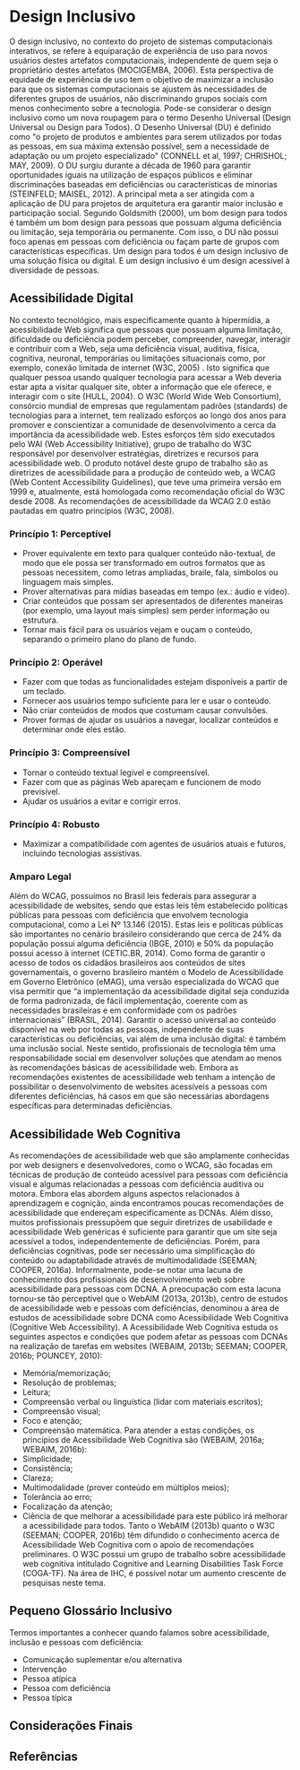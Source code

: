 # Design Inclusivo

O design inclusivo, no contexto do projeto de sistemas computacionais interativos, se refere à equiparação de experiência de uso para novos usuários destes artefatos computacionais, independente de quem seja o proprietário destes artefatos (MOCIGEMBA, 2006). 
Esta perspectiva de equidade de experiência de uso tem o objetivo de maximizar a inclusão para que os sistemas computacionais se ajustem às necessidades de diferentes grupos de usuários, não discriminando grupos sociais com menos conhecimento sobre a tecnologia.
Pode-se considerar o design inclusivo como um nova roupagem para o termo Desenho Universal (Design Universal ou Design para Todos). 
O Desenho Universal (DU) é definido como "o projeto de produtos e ambientes para serem utilizados por todas as pessoas, em sua máxima extensão possível, sem a necessidade de adaptação ou um projeto especializado" (CONNELL et al, 1997; CHRISHOL; MAY, 2009).
O DU surgiu durante a década de 1960 para garantir oportunidades iguais na utilização de espaços públicos e eliminar discriminações baseadas em deficiências ou características de minorias (STEINFELD; MAISEL, 2012). A principal meta a ser atingida com a aplicação de DU para projetos de arquitetura era garantir maior inclusão e participação social.
Segundo Goldsmith (2000), um bom design para todos é também um bom design para pessoas que possuam alguma deficiência ou limitação, seja temporária ou permanente. Com isso, o DU não possui foco apenas em pessoas com deficiência ou façam parte de grupos com características específicas. Um design para todos é um design inclusivo de uma solução física ou digital. E um design inclusivo é um design acessível à diversidade de pessoas.

## Acessibilidade Digital

No contexto tecnológico, mais especificamente quanto à hipermídia, a acessibilidade Web significa que pessoas que possuam alguma limitação, dificuldade ou deficiência podem perceber, compreender, navegar, interagir e contribuir com a Web, seja uma deficiência visual, auditiva, física, cognitiva, neuronal, temporárias ou limitações situacionais como, por exemplo, conexão limitada de internet (W3C, 2005) . 
Isto significa que qualquer pessoa usando qualquer tecnologia para acessar a Web deveria estar apta a visitar qualquer site, obter a informação que ele oferece, e interagir com o site (HULL, 2004).
O W3C (World Wide Web Consortium), consórcio mundial de empresas que regulamentam padrões (standards) de tecnologias para a internet, tem realizado esforços ao longo dos anos para promover e conscientizar a comunidade de desenvolvimento a cerca da importância da acessibilidade web. 
Estes esforços têm sido executados pelo WAI (Web Accessibility Initiative), grupo de trabalho do W3C responsável por desenvolver estratégias, diretrizes e recursos para acessibilidade web. O produto notável deste grupo de trabalho são as diretrizes de acessibilidade para a produção de conteúdo web, a WCAG (Web Content Accessibility Guidelines), que teve uma primeira versão em 1999 e, atualmente, está homologada como recomendação oficial do W3C desde 2008. As recomendações de acessibilidade da WCAG 2.0 estão pautadas em quatro princípios (W3C, 2008).

### Princípio 1: Perceptível

* Prover equivalente em texto para qualquer conteúdo não-textual, de modo que ele possa ser transformado em outros formatos que as pessoas necessitem, como letras ampliadas, braile, fala, símbolos ou linguagem mais simples.
* Prover alternativas para mídias baseadas em tempo (ex.: áudio e vídeo).
* Criar conteúdos que possam ser apresentados de diferentes maneiras (por exemplo, uma layout mais simples) sem perder informação ou estrutura.
* Tornar mais fácil para os usuários vejam e ouçam o conteúdo, separando o primeiro plano do plano de fundo.

### Princípio 2: Operável

* Fazer com que todas as funcionalidades estejam disponíveis a partir de um teclado.
* Fornecer aos usuários tempo suficiente para ler e usar o conteúdo.
* Não criar conteúdos de modos que costumam causar convulsões.
* Prover formas de ajudar os usuários a navegar, localizar conteúdos e determinar onde eles estão.

### Princípio 3: Compreensível

* Tornar o conteúdo textual legível e compreensível.
* Fazer com que as páginas Web apareçam e funcionem de modo previsível.
* Ajudar os usuários a evitar e corrigir erros.

### Princípio 4: Robusto

* Maximizar a compatibilidade com agentes de usuários atuais e futuros, incluindo tecnologias assistivas.

### Amparo Legal

Além do WCAG, possuímos no Brasil leis federais para assegurar a acessibilidade de websites, sendo que estas leis têm estabelecido políticas públicas para pessoas com deficiência que envolvem tecnologia computacional, como a Lei Nº 13.146 (2015). Estas leis e políticas públicas são importantes no cenário brasileiro considerando que cerca de 24% da população possui alguma deficiência (IBGE, 2010) e 50% da população possui acesso à internet (CETIC.BR, 2014).
Como forma de garantir o acesso de todos os cidadãos brasileiros aos conteúdos de sites governamentais, o governo brasileiro mantém o Modelo de Acessibilidade em Governo Eletrônico (eMAG), uma versão especializada do WCAG  que visa permitir que “a implementação da acessibilidade digital seja conduzida de forma padronizada, de fácil implementação, coerente com as necessidades brasileiras e em conformidade com os padrões internacionais” (BRASIL, 2014).
Garantir o acesso universal ao conteúdo disponível na web por todas as pessoas, independente de suas características ou deficiências, vai além de uma inclusão digital: é também uma inclusão social. Neste sentido, profissionais de tecnologia têm uma responsabilidade social em desenvolver soluções que atendam ao menos às recomendações básicas de acessibilidade web.
Embora as recomendações existentes de acessibilidade web tenham a intenção de possibilitar o desenvolvimento de websites acessíveis a pessoas com diferentes deficiências, há casos em que são necessárias abordagens específicas para determinadas deficiências. 

## Acessibilidade Web Cognitiva

As recomendações de acessibilidade web que são amplamente conhecidas por web designers e desenvolvedores, como o WCAG, são focadas em técnicas de produção de conteúdo acessível para pessoas com deficiência visual e algumas relacionadas a pessoas com deficiência auditiva ou motora. 
Embora elas abordem alguns aspectos relacionados à aprendizagem e cognição, ainda encontramos poucas recomendações de acessibilidade que endereçam especificamente as DCNAs.
Além disso, muitos profissionais pressupõem que seguir diretrizes de usabilidade e acessibilidade Web genéricas é suficiente para garantir que um site seja acessível a todos, independentemente de deficiências. Porém, para deficiências cognitivas, pode ser necessário uma simplificação do conteúdo ou adaptabilidade através de multimodalidade (SEEMAN; COOPER, 2016a).
Informalmente, pode-se notar uma lacuna de conhecimento dos profissionais de desenvolvimento web sobre acessibilidade para pessoas com DCNA. A preocupação com esta lacuna tornou-se tão perceptível que o WebAIM (2013a, 2013b), centro de estudos de acessibilidade web e pessoas com deficiências, denominou a área de estudos de acessibilidade sobre DCNA como Acessibilidade Web Cognitiva (Cognitive Web Accessibility).
A Acessibilidade Web Cognitiva estuda os seguintes aspectos e condições que podem afetar as pessoas com DCNAs na realização de tarefas em websites (WEBAIM, 2013b; SEEMAN; COOPER, 2016b; POUNCEY, 2010):
* Memória/memorização;
* Resolução de problemas;
* Leitura;
* Compreensão verbal ou linguística (lidar com materiais escritos);
* Compreensão visual;
* Foco e atenção;
* Compreensão matemática.
Para atender a estas condições, os princípios de Acessibilidade Web Cognitiva são (WEBAIM, 2016a; WEBAIM, 2016b):
* Simplicidade;
* Consistência;
* Clareza;
* Multimodalidade (prover conteúdo em múltiplos meios);
* Tolerância ao erro;
* Focalização da atenção;
* Ciência de que melhorar a acessibilidade para este público irá melhorar a acessibilidade para todos.
Tanto o WebAIM (2013b) quanto o W3C (SEEMAN; COOPER, 2016b) têm difundido o conhecimento acerca de Acessibilidade Web Cognitiva com o apoio de recomendações preliminares. O W3C possui um grupo de trabalho sobre acessibilidade web cognitiva intitulado Cognitive and Learning Disabilities Task Force (COGA-TF). Na área de IHC, é possível notar um aumento crescente de pesquisas neste tema.

## Pequeno Glossário Inclusivo

Termos importantes a conhecer quando falamos sobre acessibilidade, inclusão e pessoas com deficiência:

* Comunicação suplementar e/ou alternativa
* Intervenção
* Pessoa atípica
* Pessoa com deficiência
* Pessoa típica

## Considerações Finais

## Referências